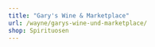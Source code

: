 ```yaml
---
title: "Gary's Wine & Marketplace"
url: /wayne/garys-wine-und-marketplace/
shop: Spirituosen
---
```

